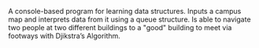 A console-based program for learning data structures. Inputs a campus map and interprets data from it using a queue structure. 
Is able to navigate two people at two different buildings to a "good" building to meet via footways with Djikstra’s Algorithm.

